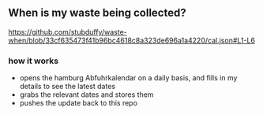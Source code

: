 ## When is my waste being collected?
  https://github.com/stubduffy/waste-when/blob/33cf635473f41b96bc4618c8a323de696a1a4220/cal.json#L1-L6
  
  ### how it works
  - opens the hamburg Abfuhrkalendar on a daily basis, and fills in my details to see the latest dates
  - grabs the relevant dates and stores them
  - pushes the update back to this repo
  
